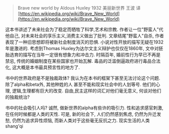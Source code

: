 
> Brave new world by Aldous Huxley 1932
> 美丽新世界 王波 译
[https://en.wikipedia.org/wiki/Brave_New_World](https://en.wikipedia.org/wiki/Brave_New_World)

这本书讲述了未来社会为了稳定而牺牲了科学,艺术和宗教. 作者让一位"野蛮人"代他自己, 对未来社会的享乐主义,消费主义做出了批判. 文章结尾"野蛮人"自杀, 作者表现了一种旧思想即将被新社会制度消灭的恐惧. 小说对性开放的描写无疑在1932年是激进的. 考虑到Thomas Huxley为达尔文主义辩护也仅仅在1860年, 文中对胚胎选育的描写在当年一定很有想象力和冲击力.
时隔百年, 婚前性行为早已不再是禁忌, 传统的婚姻制度在某些国家也开始瓦解. 毒品的泛滥倒逼政府进行毒品合法化, 这大概是本书最具预言性的地方了.

书中的世界政府是不是独裁政体?
我认为在本书的框架下甚至无法讨论这个问题. 除了alpha和beta外, 其他种姓的人 甚至不能和现实社会中的人划等号. 他们的心理, 逻辑,生理都有巨大的改变. 自由,民主这样的词汇对他们毫无意义, 何谈对他们的独裁统治?

书中的社会吸引人吗?
诚然, 做新世界的alpha有些许的吸引力. 性和追求感官刺激, 在任何时候都是人类的天性. 可是, 新的社会下, 人们仍然感到焦虑, 仍然为升迁发愁, 仍然为追求异性烦恼, 而新人类对于这些毫无反抗之力. 现实生活的人类shang'qi
<!--stackedit_data:
eyJoaXN0b3J5IjpbMjcxOTUyMTQ5LC02MDg1NjUyOTFdfQ==
-->